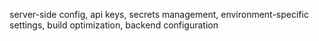 server-side config, api keys, secrets management, environment-specific settings, build optimization, backend configuration